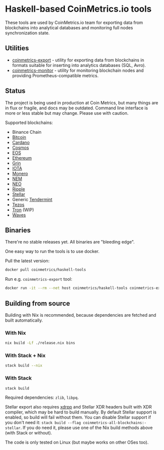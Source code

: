 # Haskell-based CoinMetrics.io tools

These tools are used by CoinMetrics.io team for exporting data from blockchains into analytical databases and monitoring full nodes synchronization state.

## Utilities

* [coinmetrics-export](docs/coinmetrics-export.md) - utility for exporting data from blockchains in formats suitable for inserting into analytics databases (SQL, Avro).
* [coinmetrics-monitor](docs/coinmetrics-monitor.md) - utility for monitoring blockchain nodes and providing Prometheus-compatible metrics.

## Status

The project is being used in production at Coin Metrics, but many things are in flux or fragile, and docs may be outdated. Command line interface is more or less stable but may change. Please use with caution.

Supported blockchains:

* Binance Chain
* [Bitcoin](https://bitcoin.org/)
* [Cardano](https://www.cardanohub.org/)
* [Cosmos](https://cosmos.network/)
* [EOS](https://eos.io/)
* [Ethereum](https://www.ethereum.org/)
* [Grin](https://grin-tech.org/)
* [IOTA](https://iota.org/)
* [Monero](https://getmonero.org/)
* [NEM](https://nem.io/)
* [NEO](https://neo.org/)
* [Ripple](https://ripple.com/)
* [Stellar](https://www.stellar.org/)
* Generic [Tendermint](https://tendermint.com/)
* [Tezos](https://tezos.com/)
* [Tron](https://tron.network/) (WIP)
* [Waves](https://wavesplatform.com/)

## Binaries

There're no stable releases yet. All binaries are "bleeding edge".

One easy way to run the tools is to use docker.

Pull the latest version:
```bash
docker pull coinmetrics/haskell-tools
```

Run e.g. `coinmetrics-export` tool:
```bash
docker run -it --rm --net host coinmetrics/haskell-tools coinmetrics-export <arguments>
```

## Building from source

Building with Nix is recommended, because dependencies are fetched and built automatically.

### With Nix

```bash
nix build -Lf ./release.nix bins
```

### With Stack + Nix

```bash
stack build --nix
```

### With Stack

```bash
stack build
```

Required dependencies: `zlib`, `libpq`.

Stellar export also requires [xdrpp](https://github.com/xdrpp/xdrpp) and Stellar XDR headers built with XDR compiler, which may be hard to build manually. By default Stellar support is enabled, so build will fail without them. You can disable Stellar support if you don't need it: `stack build --flag coinmetrics-all-blockchains:-stellar`. If you do need it, please use one of the Nix build methods above (with Stack or without).

The code is only tested on Linux (but maybe works on other OSes too).
